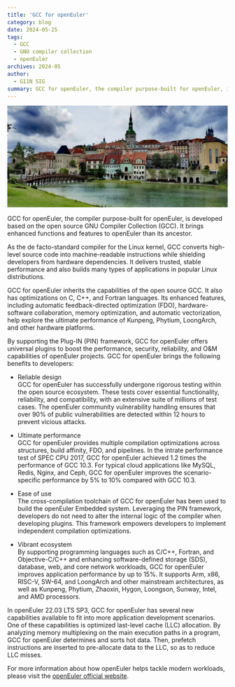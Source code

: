 ```yaml
---
title: 'GCC for openEuler'
category: blog
date: 2024-05-25
tags:
  - GCC
  - GNU compiler collection
  - openEuler
archives: 2024-05
author:
  - G11N SIG
summary: GCC for openEuler, the compiler purpose-built for openEuler, is developed based on the open source GNU Compiler Collection (GCC). It brings enhanced functions and features to openEuler than its ancestor.
---
```



![1](image/image1.png)

GCC for openEuler, the compiler purpose-built for openEuler, is developed based on the open source GNU Compiler Collection (GCC). It brings enhanced functions and features to openEuler than its ancestor.

As the de facto-standard compiler for the Linux kernel, GCC converts high-level source code into machine-readable instructions while shielding developers from hardware dependencies. It delivers trusted, stable performance and also builds many types of applications in popular Linux distributions.

GCC for openEuler inherits the capabilities of the open source GCC. It also has optimizations on C, C++, and Fortran languages. Its enhanced features, including automatic feedback-directed optimization (FDO), hardware-software collaboration, memory optimization, and automatic vectorization, help explore the ultimate performance of Kunpeng, Phytium, LoongArch, and other hardware platforms.

By supporting the Plug-IN (PIN) framework, GCC for openEuler offers universal plugins to boost the performance, security, reliability, and O&M capabilities of openEuler projects. GCC for openEuler brings the following benefits to developers:

-	Reliable design  
GCC for openEuler has successfully undergone rigorous testing within the open source ecosystem. These tests cover essential functionality, reliability, and compatibility, with an extensive suite of millions of test cases. The openEuler community vulnerability handling ensures that over 90% of public vulnerabilities are detected within 12 hours to prevent vicious attacks.

-	Ultimate performance  
GCC for openEuler provides multiple compilation optimizations across structures, build affinity, FDO, and pipelines. In the intrate performance test of SPEC CPU 2017, GCC for openEuler achieved 1.2 times the performance of GCC 10.3. For typical cloud applications like MySQL, Redis, Nginx, and Ceph, GCC for openEuler improves the scenario-specific performance by 5% to 10% compared with GCC 10.3.

-	Ease of use  
The cross-compilation toolchain of GCC for openEuler has been used to build the openEuler Embedded system. Leveraging the PIN framework, developers do not need to alter the internal logic of the compiler when developing plugins. This framework empowers developers to implement independent compilation optimizations.

-	Vibrant ecosystem  
By supporting programming languages such as C/C++, Fortran, and Objective-C/C++ and enhancing software-defined storage (SDS), database, web, and core network workloads, GCC for openEuler improves application performance by up to 15%. It supports Arm, x86, RISC-V, SW-64, and LoongArch and other mainstream architectures, as well as Kunpeng, Phytium, Zhaoxin, Hygon, Loongson, Sunway, Intel, and AMD processors.

In openEuler 22.03 LTS SP3, GCC for openEuler has several new capabilities available to fit into more application development scenarios. One of these capabilities is optimized last-level cache (LLC) allocation. By analyzing memory multiplexing on the main execution paths in a program, GCC for openEuler determines and sorts hot data. Then, prefetch instructions are inserted to pre-allocate data to the LLC, so as to reduce LLC misses.

For more information about how openEuler helps tackle modern workloads, please visit the [openEuler official website](https://www.openeuler.org/en/).

